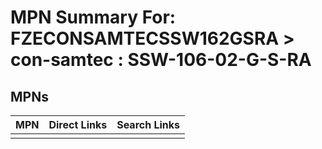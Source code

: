 



# MPN Summary For: FZECONSAMTECSSW162GSRA > con-samtec : SSW-106-02-G-S-RA

## MPNs
  

|MPN|Direct Links|Search Links|
| :--- | :--- | :--- |
||||

